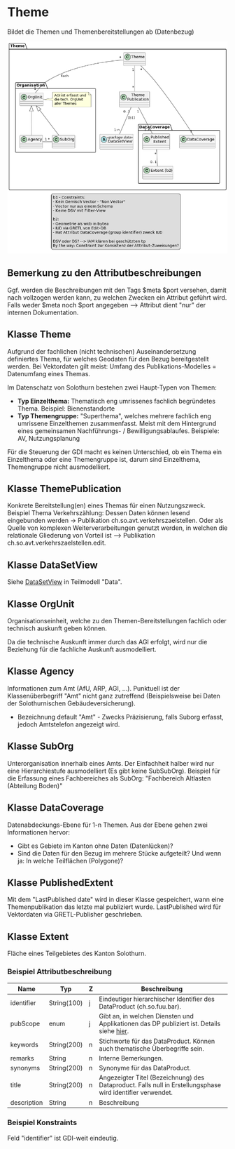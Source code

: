 # Theme

Bildet die Themen und Themenbereitstellungen ab (Datenbezug)

![Theme](resources/theme/theme.png)

## Bemerkung zu den Attributbeschreibungen

Ggf. werden die Beschreibungen mit den Tags $meta $port versehen, damit nach vollzogen werden kann, zu welchen Zwecken ein Attribut geführt wird. Falls weder $meta noch $port angegeben --> Attribut dient "nur" der internen Dokumentation.

## Klasse Theme

Aufgrund der fachlichen (nicht technischen) Auseinandersetzung definiertes Thema, für welches Geodaten für den Bezug bereitgestellt werden. Bei Vektordaten gilt meist: Umfang des Publikations-Modelles = Datenumfang eines Themas.

Im Datenschatz von Solothurn bestehen zwei Haupt-Typen von Themen:

* **Typ Einzelthema:** Thematisch eng umrissenes fachlich begründetes Thema. Beispiel: Bienenstandorte
* **Typ Themengruppe:** "Superthema", welches mehrere fachlich eng umrissene Einzelthemen zusammenfasst. Meist mit dem Hintergrund eines gemeinsamen Nachführungs- / Bewilligungsablaufes. Beispiele: AV, Nutzungsplanung

Für die Steuerung der GDI macht es keinen Unterschied, ob ein Thema ein Einzelthema oder eine Themengruppe ist, darum sind Einzelthema, Themengruppe nicht ausmodelliert.

## Klasse ThemePublication

Konkrete Bereitstellung(en) eines Themas für einen Nutzungszweck. Beispiel Thema Verkehrszählung: Dessen Daten können lesend eingebunden werden -> Publikation ch.so.avt.verkehrszaelstellen.
Oder als Quelle von komplexen Weiterverarbeitungen genutzt werden, in welchen die relationale Gliederung von Vorteil ist --> Publikation ch.so.avt.verkehrszaelstellen.edit.

## Klasse DataSetView

Siehe [DataSetView](data.md#klasse-datasetview-dsv) in Teilmodell "Data".

## Klasse OrgUnit

Organisationseinheit, welche zu den Themen-Bereitstellungen fachlich oder technisch auskunft geben können.

Da die technische Auskunft immer durch das AGI erfolgt, wird nur die Beziehung für die fachliche Auskunft ausmodelliert.

## Klasse Agency

Informationen zum Amt (AfU, ARP, AGI, ...). Punktuell ist der Klassenüberbegriff "Amt" nicht ganz zutreffend (Beispielsweise bei Daten der Solothurnischen Gebäudeversicherung).

* Bezeichnung default "Amt" - Zwecks Präzisierung, falls Suborg erfasst, jedoch Amtstelefon angezeigt wird.

## Klasse SubOrg

Unterorganisation innerhalb eines Amts. Der Einfachheit halber wird nur eine Hierarchiestufe ausmodelliert (Es gibt keine SubSubOrg). Beispiel für die Erfassung eines Fachbereiches als SubOrg: "Fachbereich Altlasten (Abteilung Boden)"

## Klasse DataCoverage

Datenabdeckungs-Ebene für 1-n Themen. Aus der Ebene gehen zwei Informationen hervor:
* Gibt es Gebiete im Kanton ohne Daten (Datenlücken)?
* Sind die Daten für den Bezug im mehrere Stücke aufgeteilt? Und wenn ja: In welche Teilflächen (Polygone)?

## Klasse PublishedExtent

Mit dem "LastPublished date" wird in dieser Klasse gespeichert, wann eine Themenpublikation das letzte mal publiziert wurde. LastPublished wird für Vektordaten via GRETL-Publisher geschrieben.

## Klasse Extent

Fläche eines Teilgebietes des Kanton Solothurn.

### Beispiel Attributbeschreibung

|Name|Typ|Z|Beschreibung|
|---|---|---|---|
|identifier|String(100)|j|Eindeutiger hierarchischer Identifier des DataProduct (ch.so.fuu.bar).|
|pubScope|enum|j|Gibt an, in welchen Diensten und Applikationen das DP publiziert ist. Details siehe [hier](../metamodel.md#ebenenpublikation-in-dataproduct).|
|keywords|String(200)|n|Stichworte für das DataProduct. Können auch thematische Überbegriffe sein.|
|remarks|String|n|Interne Bemerkungen.|
|synonyms|String(200)|n|Synonyme für das DataProduct.|
|title|String(200)|n|Angezeigter Titel (Bezeichnung) des Dataproduct. Falls null in Erstellungsphase wird identifier verwendet.|
|description|String|n|Beschreibung|

### Beispiel Konstraints

Feld "identifier" ist GDI-weit eindeutig.